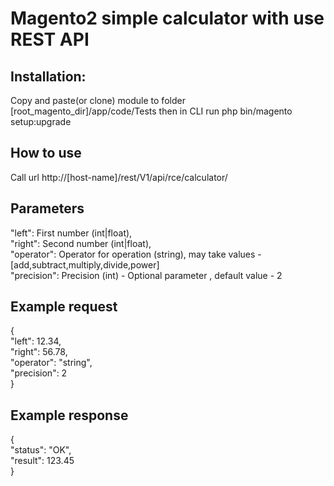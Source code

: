 # Magento2 simple calculator with use REST API

## Installation:

Copy and paste(or clone) module to folder [root_magento_dir]/app/code/Tests 
then in CLI run php bin/magento setup:upgrade

## How to use
Call url http://[host-name]/rest/V1/api/rce/calculator/

## Parameters
"left": First number (int|float),<br>
"right": Second number (int|float),<br>
"operator": Operator for operation (string), may take values - [add,subtract,multiply,divide,power]<br>
"precision": Precision (int) - Optional parameter , default value - 2<br>

## Example request
{<br>
  "left": 12.34,<br>
  "right": 56.78,<br>
  "operator": "string",<br>
  "precision": 2<br>
}

## Example response
{<br>
  "status": "OK",<br>
  "result": 123.45<br>
}
